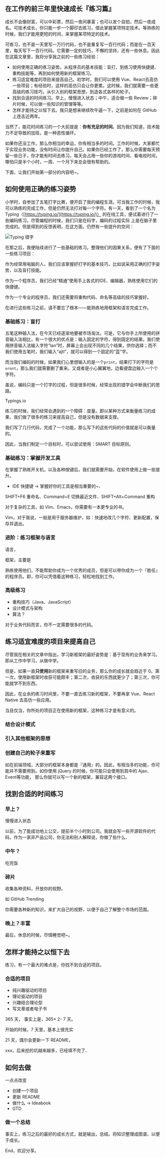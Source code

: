 在工作的前三年里快速成长『练习篇』
---

成长不会像财富，可以中彩票，然后一夜间暴富；也可以发个自拍，然后一夜成名。可技术成长，你只能一步一个脚印去练习，借此掌握某项特定技术。等熟练的时候，我们才能用更短的时间，来掌握某项特定的技术。

可练习，也不是一天里写一万行代码，也不是重复写一百行代码；而是在一百天里，每天写下一百行代码。它需要一定的技巧，不懈的坚持，还有一些休息。因此在这篇文章里，我将分享我之前的一些练习经验：

 - 如何使用正确的练习姿势。从程序员的基本技能：盲打，到练习使用快捷键、重构技能等，再到如何使用新的框架练习。
 - 练习适宜难度的项目来提高自己。初学时，我们可以使用 Vue、React去高仿一些项目；有经验时，这样的高仿只会让你更累。这时候，我们就需要一些更高级的练习技巧，从引入别的框架思想，到造各式各样的轮子。
 - 找到合适的时间练习。早上，慢慢进入状态；中午，适合做一些 Review；碎片时候，可以做一些知识的管理等等。
 - 怎样才能持之以恒下去。我只是想来继续吹牛逼一下，之前是如何在 GitHub 上连击近两年。

当然了，能花时间练习的一个大前提是：**你有充足的时间**。因为我们知道，技术能力不足导致的加班，是一种恶性循环。

如果你还没工作，那么你相当的幸运，你有相当多的时间。工作的时候，大家都忙于实现业务功能，没有时间让你提升自己。如果你已经工作了，那么你需要每天预留一些日子，你才能有时间去练习。每天会占用一些你的游戏时间、看电视时间，哪怕只是半个小时，一周、一个月下来总会很有帮助的。

下面，让我们开始第一部分的内容吧~。

## 如何使用正确的练习姿势

小学时，自参加了五笔打字比赛，便开启了我的编程生涯。可当我工作的时候，我可以熟练的完成工作，但是仍然无法打对每一个字符。有一天，看到了一个名为 Typing（[https://typing.io/](https://typing.io/)） 的在线工具，便试着进行了一些编码练习。尽管编程的时候，我们只是在码字，编码的过程实际 上是在脑子里完成的。但是得到的反馈表明，在这方面，仍然有一些提升的空间：

![Typing 错字](images/typings-typo.png)

在那之后，我便陆续进行了一些基础的练习。整理他们的因果关系，便有了下面的一些练习项目：

作为经常用电脑的人，我们应该掌握好打字的基本技巧，比如说采用正确的打字姿势，以及盲打技能。

作为一个程序员，我们已经“精通”使用手上各式的IDE、编辑器，熟练使用它们的快捷键。

作为一个专业的程序员，我们还需要将重构代码、命名等高级的技巧掌握好。

在进行这些练习之前，请不要忘了根本——能熟练地用框架和语言完成工作。

### 基础练习：盲打

五笔这种输入法，在今天已经逐渐地要被市场淘汰。可是，它与你手上所使用的拼音输入法相比，有一个很大的优点是：输入固定的字符，得到固定的结果。我们使用拼音输入法输入字符“lan”时，屏幕上会出现不同的几个结果，供你选择；而不我们使用五笔时，我们输入“ajtl”，就可以得到一个固定的“蓝”字。

而当我们编码的时候，如果我们心里想输入的是一个``print``，结果打下的字符是 ``oront``，那么我们就需要删了重来。又或者是小心翼翼地，边看键盘边输入一个个字符。

虽说，编码只是一个打字的过程，但是很多时候，经常出现的错字会中断我们的思路。

Typings.io

练习的时候，我们经常会遇到的一个障碍：度量。即以某种方式来衡量练习的成果，我们做了很多的练习来提高自己，但是没有数据来支撑。

我们写了几行代码，完成了一个功能，那么写下的这些代码的价值就是可以衡量的。

因此，当我们制定一个目标时，可以尝试使用：SMART 目标原则。

### 基础练习：掌握开发工具

在掌握了熟练开关机，以及各种按键后，我们就需要开始，在软件使用上做一些提升。
 
 - IDE 快捷键 -> 掌握好你的工具是相当重要的~、

SHIFT+F6 重命名、Command+E 切换最近文件、SHIFT+Alt+Command 重构

对于复杂的工具，如 Vim、Emacs，你需要有一本更专业的书。

Vim，对于我说，一般是用于服务器维护，如：快速地改几个字符、更新配置，保存并退出。

### 进阶：练习框架与语言

语言，

框架，主要是

熟练使用他们，不能帮助你成为一个优秀的成员，但是可以带你成为一个『胜任』的程序员。即，你可以凭借着这种练习，轻松地找到工作。

### 高级练习

 - 重构技巧（Java、JavaScript）
 - 设计模式与架构
 - 算法？

对于业务代码而言，你不一定需要很多的代码。

## 练习适宜难度的项目来提高自己

尽管我在相关的文章中指出，学习新框架的最好姿势是：基于现有的业务来学习。即从工作中学习，从做中学。

但是，如果一直**只使用**新的框架来重写旧的业务，那么你的成长就会趋近于 0。第一次，使用新框架时收获可能颇丰；第二次，收获的东西就更少了；第三次，你可能就学不到东西。

因此，在业余的练习时间里，不要一直去练习新的框架，不要再拿 Vue、React Native 去高仿一些应用。

当且仅当，你所处的项目正在使用新的框架，这种练习才是有意义的。

### 结合设计模式



### 引入其他框架的思想

### 创建自己的轮子来重写

如在前端领域，大部分的框架本身都是『通用』的。因此，有相当多的功能，你可能并不需要用到。如你使用 jQuery 的时候，你可能只会使用到其中的 Ajax、Event等功能， 那么你就可以写一个新的框架，兼容这两个接口。

## 找到合适的时间练习 

### 早上？

慢慢进入状态

以前，为了能成功地上公交，提前半个小时到公司。我就会写一些开源软件的代码，作为一家非产品公司，你无法和别人解释说，你做了些什么、

### 中午？

吃完饭

### 碎片

收集各种资料，开放你的视野。

如 GitHub Trending

你需要各种新的知识，来扩大自己的视野，以便于自己了解整个市场的范围。

### 晚上？丰富

最后，休息的时候，尽情睡觉吧~。

## 怎样才能持之以恒下去

练习，有一个最大的难点是，你找不到合适的项目。

### 合适的项目

 - 纯兴趣驱动的项目
 - 理论驱动的项目
 - 兴趣结合理论型
 - 写文章或者电子书

365 天， 事实上是，365* 2- 7 天。

开始的时候，7 天里，基本上很充实

21 天，偶尔会更新一下 README，

xxx，后来挖的坑越来越多，已经填不完了、

## 如何去做

 一点点改变
 
  - 创建一个项目
  - 更新 README
  - 做什么 -> Ideabook
  - GTD
  
### 做一个总结 

事实上，练习之后的最好的成长方式，就是输出，总结。将知识整理成图谱，以便于成长。

End，欢迎分享。
  
